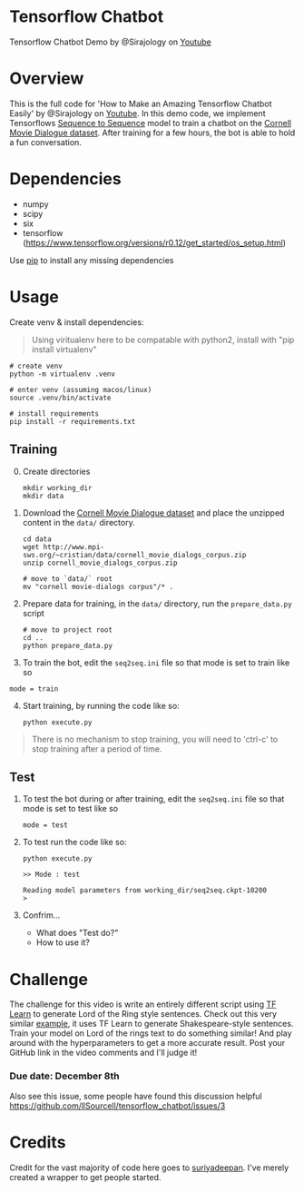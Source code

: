 # Tensorflow Chatbot
Tensorflow Chatbot Demo by @Sirajology on [Youtube](https://youtu.be/SJDEOWLHYVo)

Overview
============
This is the full code for 'How to Make an Amazing Tensorflow Chatbot Easily' by @Sirajology on [Youtube](https://youtu.be/SJDEOWLHYVo). In this demo code, we implement Tensorflows [Sequence to Sequence](https://www.tensorflow.org/versions/r0.12/tutorials/seq2seq/index.html) model to train a
chatbot on the [Cornell Movie Dialogue dataset](https://www.cs.cornell.edu/~cristian/Cornell_Movie-Dialogs_Corpus.html). After training for a few hours, the bot is able to hold a fun conversation.


Dependencies
============
* numpy
* scipy 
* six
* tensorflow (https://www.tensorflow.org/versions/r0.12/get_started/os_setup.html)

Use [pip](https://pypi.python.org/pypi/pip) to install any missing dependencies


Usage
===========

Create venv & install dependencies:

> Using viritualenv here to be compatable with python2, install with "pip install virtualenv"

```
# create venv
python -m virtualenv .venv

# enter venv (assuming macos/linux)
source .venv/bin/activate

# install requirements
pip install -r requirements.txt
```

Training
--------------------

0. Create directories
    ```
    mkdir working_dir
    mkdir data
    ```

1. Download the [Cornell Movie Dialogue dataset](https://www.cs.cornell.edu/~cristian/Cornell_Movie-Dialogs_Corpus.html) and place the unzipped content in the `data/` directory.
    ```
    cd data
    wget http://www.mpi-sws.org/~cristian/data/cornell_movie_dialogs_corpus.zip
    unzip cornell_movie_dialogs_corpus.zip

    # move to `data/` root
    mv "cornell movie-dialogs corpus"/* .
    ```

2. Prepare data for training, in the `data/` directory, run the `prepare_data.py` script
    ```
    # move to project root
    cd ..
    python prepare_data.py
    ```

3. To train the bot, edit the `seq2seq.ini` file so that mode is set to train like so

`mode = train`

4. Start training, by running the code like so:

    ``python execute.py``

> There is no mechanism to stop training, you will need to 'ctrl-c' to stop training after a period of time.


Test
-------------

1. To test the bot during or after training, edit the `seq2seq.ini` file so that mode is set to test like so

    `mode = test`

2. To test run the code like so:

    ```
    python execute.py

    >> Mode : test

    Reading model parameters from working_dir/seq2seq.ckpt-10200
    >    
    ```

    

3. Confrim... 
    - What does "Test do?"
    - How to use it?

Challenge
===========

The challenge for this video is write an entirely different script using [TF Learn](http://tflearn.org/) to generate Lord of the Ring style sentences. Check out this very similar [example](https://github.com/tflearn/tflearn/blob/master/examples/nlp/lstm_generator_shakespeare.py), it uses TF Learn to generate Shakespeare-style sentences. Train your model on Lord of the rings text to do something similar! And play around with the hyperparameters to get a more accurate result. Post your GitHub link in the video comments and I'll judge it! 

### Due date: December 8th

Also see this issue, some people have found this discussion helpful
https://github.com/llSourcell/tensorflow_chatbot/issues/3

Credits
===========
Credit for the vast majority of code here goes to [suriyadeepan](https://github.com/suriyadeepan). I've merely created a wrapper to get people started. 
